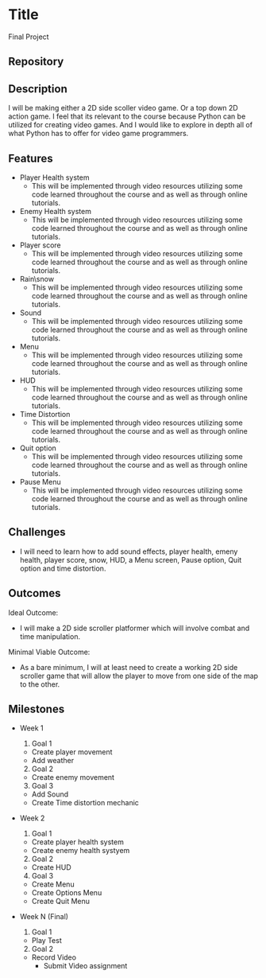 # Title
Final Project

## Repository
<Link https://github.com/ThunderSplash/Final-Project>

## Description
I will be making either a 2D side scoller video game. Or a top down 2D action game. I feel that its relevant to the course because Python can be utilized for creating video games. And I would like to explore in depth all of what Python has to offer for video game programmers.  

## Features
- Player Health system
  - This will be implemented through video resources utilizing some code learned throughout the course and as well as through online tutorials.
- Enemy Health system
  - This will be implemented through video resources utilizing some code learned throughout the course and as well as through online tutorials.
- Player score
	- This will be implemented through video resources utilizing some code learned throughout the course and as well as through online tutorials.
- Rain\snow
	- This will be implemented through video resources utilizing some code learned throughout the course and as well as through online tutorials.
- Sound
	- This will be implemented through video resources utilizing some code learned throughout the course and as well as through online tutorials.
- Menu
	- This will be implemented through video resources utilizing some code learned throughout the course and as well as through online tutorials.
- HUD
	- This will be implemented through video resources utilizing some code learned throughout the course and as well as through online tutorials.
- Time Distortion
	- This will be implemented through video resources utilizing some code learned throughout the course and as well as through online tutorials.
- Quit option
	- This will be implemented through video resources utilizing some code learned throughout the course and as well as through online tutorials.
- Pause Menu
	- This will be implemented through video resources utilizing some code learned throughout the course and as well as through online tutorials.

## Challenges
- I will need to learn how to add sound effects, player health, emeny health, player score, snow, HUD, a Menu screen, Pause option, Quit option and time distortion.

## Outcomes
Ideal Outcome:
- I will make a 2D side scroller platformer which will involve combat and time manipulation.

Minimal Viable Outcome:
- As a bare minimum, I will at least need to create a working 2D side scroller game that will allow the player to move from one side of the map to the other.

## Milestones

- Week 1
  1. Goal 1
    - Create player movement
    - Add weather
  2. Goal 2
    - Create enemy movement
  3. Goal 3
    - Add Sound
    - Create Time distortion mechanic

- Week 2
  1. Goal 1
    - Create player health system
    - Create enemy health systyem
  2. Goal 2
    - Create HUD
  4. Goal 3 
    - Create Menu
    - Create Options Menu
    - Create Quit Menu

- Week N (Final)
  1. Goal 1
    - Play Test
  2. Goal 2
    - Record Video
      - Submit Video assignment